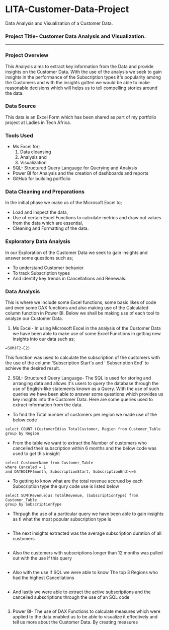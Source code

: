 # LITA-Customer-Data-Project
Data Analysis and Visualization of a Customer Data.

### Project Title- Customer Data Analysis and Visualization.
---

### Project Overview
This Analysis aims to extract key information from the Data and provide insights on the Customer Data. With the use of the analysis we seek to gain insights in the performance of the Subscription types it's popularity among the  Customers and with the insights gotten we would be able to make reasonable decisions which will helps us to tell compelling stories around the data.

### Data Source
This data is an Excel Form which has been shared as part of my portfolio project at Ladies in Tech Africa.

### Tools Used
- Ms Excel for;
  1. Data cleansing
  2. Analysis and
  3. Visualization 
- SQL- Structured Query Language for Querying and Analysis 
- Power BI for Analysis and the creation of dashboards and reports
- GitHub for building portfolio

### Data Cleaning and Preparations
In the initial phase we make us of the Microsoft Excel to;
  - Load and inspect the data,
  - Use of certain Excel Functions to calculate metrics and draw out values from the data which are essential,
  - Cleaning and Formatting of the data.

### Exploratory Data Analysis 
In our Exploration of the Customer Data we seek to gain insights and answer some questions such as;
- To understand Customer behavior 
- To track Subscription types
- And identify key trends in Cancellations and Renewals.

### Data Analysis 
This is where we include some Excel functions, some basic likes of code and even some DAX functions and also making use of the Calculated column function in Power BI. Below we shall be making use of each tool to analyze our Customer Data.
1. Ms Excel-
In using Microsoft Excel in the analysis of the Customer Data we have been able to make use of some Excel Functions in getting new insights into our data such as;
```
=SUM(F2-E2)
```
This function was used to calculate the subscription of the customers with the use of the column 'Subscription Start's and ' Subscription End' to achieve the desired result. 


2. SQL- Structured Query Language-
The SQL is used for storing and arranging data and allows it's users to query the database through the use of English-like statements known as a Query.
With the use of such queries we have been able to answer some questions which provides us key insights into the Customer Data. Here are some queries used to extract information from the data.
- To find the Total number of customers per region we made use of the below code
```
select COUNT (CustomerId)as TotalCustomer, Region from Customer_Table
group by Region
```
- From the table we want to extract the Number of customers who cancelled their subscription within 6 months and the below code was used to get this insight
```
select CustomerName from Customer_Table
where Canceled = 1
and DATEDIFF(month, SubscriptionStart, SubscriptionEnd)<=6
```
- To getting to know what are the total revenue accrued by each Subscription type the qury code use is listed below
```
select SUM(Revenue)as TotalRevenue, (SubscriptionType) from Customer_Table
group by SubscriptionType
```
- Thrpugh the use of a particular query we have been able to gain insights as ti what the most popular subscription type is 
```

```
- The next insights extracted was the average subscription duration of all customers
```

```
- Also the customers with subscriptions longer than 12 months was pulled out with the use if this query
```

```
- Also with the use if SQL we were able to know The top 3 Regions who had the highest Cancellations
```

```
- And lastly we were able to extract the active subscriptions and the cancelled subscriptions through the use of an SQL code
```

```

3. Power BI-
The use of DAX Functions to calculate measures which were applied to the data enabled us to be able to visualize it effectively and tell us more about the Customer Data.
By creating measures
